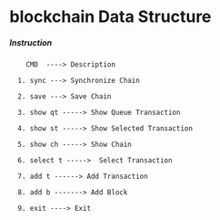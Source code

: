 # blockchain Data Structure
    
##### Instruction
        CMD  ----> Description
      
      1. sync ---> Synchronize Chain
      
      2. save ---> Save Chain
      
      3. show qt -----> Show Queue Transaction
      
      4. show st -----> Show Selected Transaction
      
      5. show ch -----> Show Chain
      
      6. select t ----->  Select Transaction
      
      7. add t ------> Add Transaction
      
      8. add b -------> Add Block
      
      9. exit ----> Exit
      
